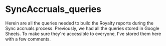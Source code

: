 # SyncAccruals_queries
Herein are all the queries needed to build the Royalty reports during the Sync accruals process. Previously, we had all the queries stored in Google Sheets. To make sure they're accessible to everyone, I've stored them here with a few comments.

